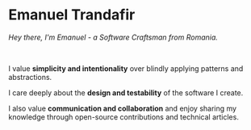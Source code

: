 # Emanuel Trandafir

_Hey there, I'm Emanuel - a Software Craftsman from Romania._

<br>

I value **simplicity and intentionality** over blindly applying patterns and abstractions. 

I care deeply about the **design and testability** of the software I create. 

I also value **communication and collaboration** and enjoy sharing my knowledge through open-source contributions and technical articles.
